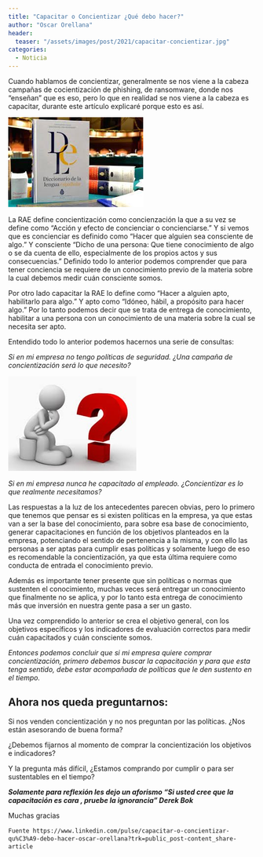 ```yaml
---
title: "Capacitar o Concientizar ¿Qué debo hacer?"
author: "Oscar Orellana"
header: 
  teaser: "/assets/images/post/2021/capacitar-concientizar.jpg"
categories:
  - Noticia
---
```


Cuando hablamos de concientizar, generalmente se nos viene a la cabeza campañas de cocientización de phishing, de ransomware, donde nos “enseñan” que es eso, pero lo que en realidad se nos viene a la cabeza es capacitar, durante este artículo explicaré porque esto es así.
 
![Capacitar Concientizar 1](/assets/images/post/2021/capacitar-concientizar-1.jpg)

La RAE define concientización como concienzación la que a su vez se define como “Acción y efecto de concienciar o concienciarse.” Y si vemos que es concienciar es definido como “Hacer que alguien sea consciente de algo.” Y consciente “Dicho de una persona: Que tiene conocimiento de algo o se da cuenta de ello, especialmente de los propios actos y sus consecuencias.” Definido todo lo anterior podemos comprender que para tener conciencia se requiere de un conocimiento previo de la materia sobre la cual debemos medir cuán consciente somos. 

Por otro lado capacitar la RAE lo define como “Hacer a alguien apto, habilitarlo para algo.” Y apto como “Idóneo, hábil, a propósito para hacer algo.” Por lo tanto podemos decir que se trata de entrega de conocimiento, habilitar a una persona con un conocimiento de una materia sobre la cual se necesita ser apto. 

Entendido todo lo anterior podemos hacernos una serie de consultas:

*Si en mi empresa no tengo políticas de seguridad. ¿Una campaña de concientización será lo que necesito?*

![Capacitar Concientizar 2](/assets/images/post/2021/capacitar-concientizar-2.jpg)

*Si en mi empresa nunca he capacitado al empleado. ¿Concientizar es lo que realmente necesitamos?*

Las respuestas a la luz de los antecedentes parecen obvias, pero lo primero que tenemos que pensar es si existen políticas en la empresa, ya que estas van a ser la base del conocimiento, para sobre esa base de conocimiento, generar capacitaciones en función de los objetivos planteados en la empresa, potenciando el sentido de pertenencia a la misma, y con ello las personas a ser aptas para cumplir esas políticas y solamente luego de eso es recomendable la concientización, ya que esta última requiere como conducta de entrada el conocimiento previo. 

Además es importante tener presente que sin políticas o normas que sustenten el conocimiento, muchas veces será entregar un conocimiento que finalmente no se aplica, y por lo tanto esta entrega de conocimiento más que inversión en nuestra gente pasa a ser un gasto.

Una vez comprendido lo anterior se crea el objetivo general, con los objetivos específicos y los indicadores de evaluación correctos para medir cuán capacitados y cuán consciente somos. 

*Entonces podemos concluir que si mi empresa quiere comprar concientización, primero debemos buscar la capacitación y para que esta tenga sentido, debe estar acompañada de políticas que le den sustento en el tiempo.*

## Ahora nos queda preguntarnos:

Si nos venden concientización y no nos preguntan por las políticas. ¿Nos están asesorando de buena forma?

¿Debemos fijarnos al momento de comprar la concientización los objetivos e indicadores?

Y la pregunta más difícil, ¿Estamos comprando por cumplir o para ser sustentables en el tiempo?

***Solamente para reflexión les dejo un aforismo “Si usted cree que la capacitación es cara , pruebe la ignorancia” Derek Bok***

Muchas gracias

    Fuente https://www.linkedin.com/pulse/capacitar-o-concientizar-qu%C3%A9-debo-hacer-oscar-orellana?trk=public_post-content_share-article